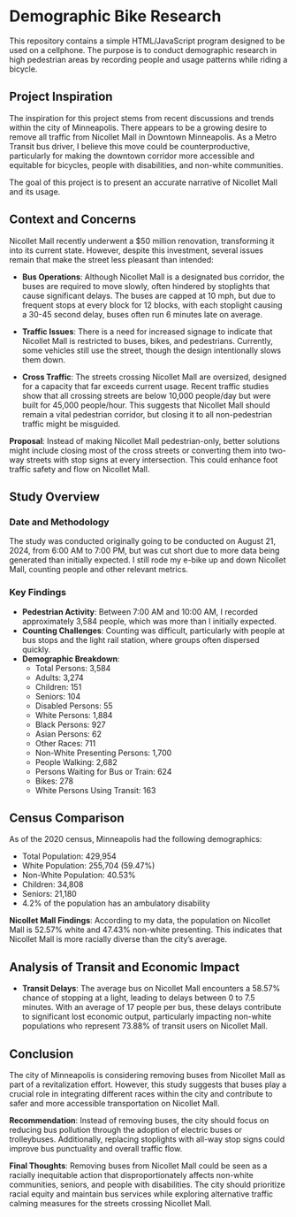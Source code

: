# Demographic Bike Research

This repository contains a simple HTML/JavaScript program designed to be used on a cellphone. The purpose is to conduct demographic research in high pedestrian areas by recording people and usage patterns while riding a bicycle.

## Project Inspiration

The inspiration for this project stems from recent discussions and trends within the city of Minneapolis. There appears to be a growing desire to remove all traffic from Nicollet Mall in Downtown Minneapolis. As a Metro Transit bus driver, I believe this move could be counterproductive, particularly for making the downtown corridor more accessible and equitable for bicycles, people with disabilities, and non-white communities.

The goal of this project is to present an accurate narrative of Nicollet Mall and its usage.

## Context and Concerns

Nicollet Mall recently underwent a $50 million renovation, transforming it into its current state. However, despite this investment, several issues remain that make the street less pleasant than intended:

* __Bus Operations__: Although Nicollet Mall is a designated bus corridor, the buses are required to move slowly, often hindered by stoplights that cause significant delays. The buses are capped at 10 mph, but due to frequent stops at every block for 12 blocks, with each stoplight causing a 30-45 second delay, buses often run 6 minutes late on average.

* __Traffic Issues__: There is a need for increased signage to indicate that Nicollet Mall is restricted to buses, bikes, and pedestrians. Currently, some vehicles still use the street, though the design intentionally slows them down.

* __Cross Traffic__: The streets crossing Nicollet Mall are oversized, designed for a capacity that far exceeds current usage. Recent traffic studies show that all crossing streets are below 10,000 people/day but were built for 45,000 people/hour. This suggests that Nicollet Mall should remain a vital pedestrian corridor, but closing it to all non-pedestrian traffic might be misguided.

**Proposal**: Instead of making Nicollet Mall pedestrian-only, better solutions might include closing most of the cross streets or converting them into two-way streets with stop signs at every intersection. This could enhance foot traffic safety and flow on Nicollet Mall.

## Study Overview

### Date and Methodology

The study was conducted originally going to be conducted on August 21, 2024, from 6:00 AM to 7:00 PM, but was cut short due to more data being generated than initially expected. I still rode my e-bike up and down Nicollet Mall, counting people and other relevant metrics.

### Key Findings

* __Pedestrian Activity__: Between 7:00 AM and 10:00 AM, I recorded approximately 3,584 people, which was more than I initially expected.
* __Counting Challenges__: Counting was difficult, particularly with people at bus stops and the light rail station, where groups often dispersed quickly.
* __Demographic Breakdown__:
    * Total Persons: 3,584
    * Adults: 3,274
    * Children: 151
    * Seniors: 104
    * Disabled Persons: 55
    * White Persons: 1,884
    * Black Persons: 927
    * Asian Persons: 62
    * Other Races: 711
    * Non-White Presenting Persons: 1,700
    * People Walking: 2,682
    * Persons Waiting for Bus or Train: 624
    * Bikes: 278
    * White Persons Using Transit: 163

## Census Comparison

As of the 2020 census, Minneapolis had the following demographics:

* Total Population: 429,954
* White Population: 255,704 (59.47%)
* Non-White Population: 40.53%
* Children: 34,808
* Seniors: 21,180
* 4.2% of the population has an ambulatory disability

__Nicollet Mall Findings__: According to my data, the population on Nicollet Mall is 52.57% white and 47.43% non-white presenting. This indicates that Nicollet Mall is more racially diverse than the city’s average.

## Analysis of Transit and Economic Impact

* __Transit Delays__: The average bus on Nicollet Mall encounters a 58.57% chance of stopping at a light, leading to delays between 0 to 7.5 minutes. With an average of 17 people per bus, these delays contribute to significant lost economic output, particularly impacting non-white populations who represent 73.88% of transit users on Nicollet Mall.

## Conclusion

The city of Minneapolis is considering removing buses from Nicollet Mall as part of a revitalization effort. However, this study suggests that buses play a crucial role in integrating different races within the city and contribute to safer and more accessible transportation on Nicollet Mall.

__Recommendation__: Instead of removing buses, the city should focus on reducing bus pollution through the adoption of electric buses or trolleybuses. Additionally, replacing stoplights with all-way stop signs could improve bus punctuality and overall traffic flow.

__Final Thoughts__: Removing buses from Nicollet Mall could be seen as a racially inequitable action that disproportionately affects non-white communities, seniors, and people with disabilities. The city should prioritize racial equity and maintain bus services while exploring alternative traffic calming measures for the streets crossing Nicollet Mall.